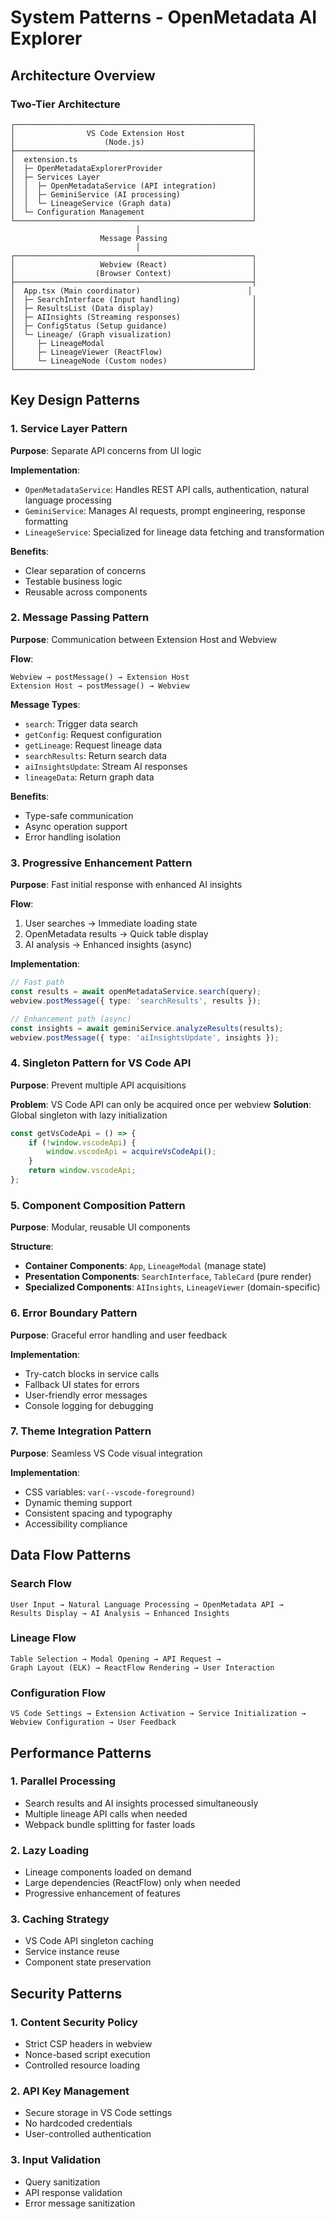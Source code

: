 # System Patterns - OpenMetadata AI Explorer

## Architecture Overview

### Two-Tier Architecture
```
┌─────────────────────────────────────────────────────┐
│                VS Code Extension Host               │
│                    (Node.js)                        │
├─────────────────────────────────────────────────────┤
│  extension.ts                                       │
│  ├─ OpenMetadataExplorerProvider                    │
│  ├─ Services Layer                                  │
│  │  ├─ OpenMetadataService (API integration)        │
│  │  ├─ GeminiService (AI processing)                │
│  │  └─ LineageService (Graph data)                  │
│  └─ Configuration Management                        │
└─────────────────────────────────────────────────────┘
                            │
                    Message Passing
                            │
┌─────────────────────────────────────────────────────┐
│                   Webview (React)                   │
│                  (Browser Context)                  │
├─────────────────────────────────────────────────────┤
│  App.tsx (Main coordinator)                        │
│  ├─ SearchInterface (Input handling)                │
│  ├─ ResultsList (Data display)                      │
│  ├─ AIInsights (Streaming responses)                │
│  ├─ ConfigStatus (Setup guidance)                   │
│  └─ Lineage/ (Graph visualization)                  │
│     ├─ LineageModal                                 │
│     ├─ LineageViewer (ReactFlow)                    │
│     └─ LineageNode (Custom nodes)                   │
└─────────────────────────────────────────────────────┘
```

## Key Design Patterns

### 1. Service Layer Pattern
**Purpose**: Separate API concerns from UI logic

**Implementation**:
- `OpenMetadataService`: Handles REST API calls, authentication, natural language processing
- `GeminiService`: Manages AI requests, prompt engineering, response formatting
- `LineageService`: Specialized for lineage data fetching and transformation

**Benefits**:
- Clear separation of concerns
- Testable business logic
- Reusable across components

### 2. Message Passing Pattern
**Purpose**: Communication between Extension Host and Webview

**Flow**:
```
Webview → postMessage() → Extension Host
Extension Host → postMessage() → Webview
```

**Message Types**:
- `search`: Trigger data search
- `getConfig`: Request configuration
- `getLineage`: Request lineage data
- `searchResults`: Return search data
- `aiInsightsUpdate`: Stream AI responses
- `lineageData`: Return graph data

**Benefits**:
- Type-safe communication
- Async operation support
- Error handling isolation

### 3. Progressive Enhancement Pattern
**Purpose**: Fast initial response with enhanced AI insights

**Flow**:
1. User searches → Immediate loading state
2. OpenMetadata results → Quick table display  
3. AI analysis → Enhanced insights (async)

**Implementation**:
```typescript
// Fast path
const results = await openMetadataService.search(query);
webview.postMessage({ type: 'searchResults', results });

// Enhancement path (async)
const insights = await geminiService.analyzeResults(results);
webview.postMessage({ type: 'aiInsightsUpdate', insights });
```

### 4. Singleton Pattern for VS Code API
**Purpose**: Prevent multiple API acquisitions

**Problem**: VS Code API can only be acquired once per webview
**Solution**: Global singleton with lazy initialization

```typescript
const getVsCodeApi = () => {
    if (!window.vscodeApi) {
        window.vscodeApi = acquireVsCodeApi();
    }
    return window.vscodeApi;
};
```

### 5. Component Composition Pattern
**Purpose**: Modular, reusable UI components

**Structure**:
- **Container Components**: `App`, `LineageModal` (manage state)
- **Presentation Components**: `SearchInterface`, `TableCard` (pure render)
- **Specialized Components**: `AIInsights`, `LineageViewer` (domain-specific)

### 6. Error Boundary Pattern
**Purpose**: Graceful error handling and user feedback

**Implementation**:
- Try-catch blocks in service calls
- Fallback UI states for errors
- User-friendly error messages
- Console logging for debugging

### 7. Theme Integration Pattern
**Purpose**: Seamless VS Code visual integration

**Implementation**:
- CSS variables: `var(--vscode-foreground)`
- Dynamic theming support
- Consistent spacing and typography
- Accessibility compliance

## Data Flow Patterns

### Search Flow
```
User Input → Natural Language Processing → OpenMetadata API → 
Results Display → AI Analysis → Enhanced Insights
```

### Lineage Flow
```
Table Selection → Modal Opening → API Request → 
Graph Layout (ELK) → ReactFlow Rendering → User Interaction
```

### Configuration Flow
```
VS Code Settings → Extension Activation → Service Initialization → 
Webview Configuration → User Feedback
```

## Performance Patterns

### 1. Parallel Processing
- Search results and AI insights processed simultaneously
- Multiple lineage API calls when needed
- Webpack bundle splitting for faster loads

### 2. Lazy Loading
- Lineage components loaded on demand  
- Large dependencies (ReactFlow) only when needed
- Progressive enhancement of features

### 3. Caching Strategy
- VS Code API singleton caching
- Service instance reuse
- Component state preservation

## Security Patterns

### 1. Content Security Policy
- Strict CSP headers in webview
- Nonce-based script execution
- Controlled resource loading

### 2. API Key Management
- Secure storage in VS Code settings
- No hardcoded credentials
- User-controlled authentication

### 3. Input Validation
- Query sanitization
- API response validation
- Error message sanitization